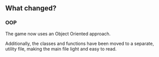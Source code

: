 ## What changed?

### OOP
The game now uses an Object Oriented approach.

Additionally, the classes and functions have been moved to a separate, utility file,
making the main file light and easy to read.
